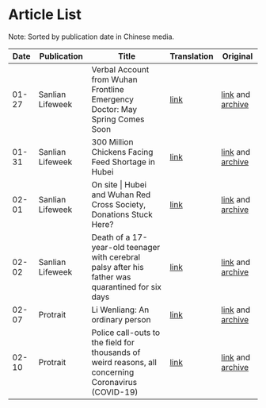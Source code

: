 # Article List

Note: Sorted by publication date in Chinese media.

| Date | Publication | Title | Translation | Original |
|------|-------|-------|-------------|----------|
| 01-27 | Sanlian Lifeweek | Verbal Account from Wuhan Frontline Emergency Doctor: May Spring Comes Soon | [link](/docs/2020-01-27/may_spring_comes_soon.md) | [link](https://mp.weixin.qq.com/s/qHj8OB8YPdBSH_6pb60-6A) and [archive](https://archive.ph/BbFU0) |
| 01-31 | Sanlian Lifeweek | 300 Million Chickens Facing Feed Shortage in Hubei | [link](/docs/2020-01-31/chickens_facing_feed_shortage.md) | [link](https://mp.weixin.qq.com/s/3p0wx4vwYeVefOPY2DmL2g) and [archive](https://archive.ph/CkJ8b) |
| 02-01 | Sanlian Lifeweek | On site \| Hubei and Wuhan Red Cross Society, Donations Stuck Here? | [link](/docs/2020-02-01/donations_stuck_here.md) | [link](https://mp.weixin.qq.com/s/CcP9ECRX80nCKvJxcRMDXw) and [archive](https://archive.ph/J2aZR) |
| 02-02 | Sanlian Lifeweek | Death of a 17-year-old teenager with cerebral palsy after his father was quarantined for six days | [link](/docs/2020-02-02/death_of_a_17_year_old_teenager.md) | [link](https://mp.weixin.qq.com/s/U_cBuM7CtPJKWAJFM10MiA) and [archive](https://archive.vn/IUmgZ) |
| 02-07 | Protrait | Li Wenliang: An ordinary person | [link](/docs/2020-02-07/liwenliang_an_ordinary_person.md) | [link](https://mp.weixin.qq.com/s/I1J3wCbfbMP7AecP1_Ie2A) and [archive](http://archive.is/nDykY) |
| 02-10 | Protrait | Police call-outs to the field for thousands of weird reasons, all concerning Coronavirus (COVID-19) | [link](/docs/2020-02-10/thousands_weird_police_call_outs.md) | [link](https://mp.weixin.qq.com/s/KbFax4bUb8SYZn5v7QY9Jw) and [archive](http://archive.ph/MZyVe) |
